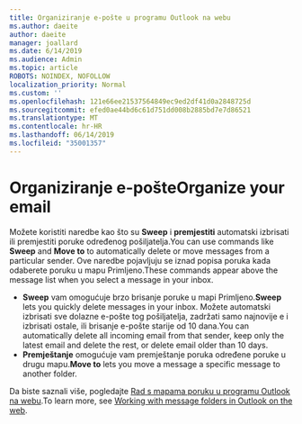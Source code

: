 ```yaml
---
title: Organiziranje e-pošte u programu Outlook na webu
ms.author: daeite
author: daeite
manager: joallard
ms.date: 6/14/2019
ms.audience: Admin
ms.topic: article
ROBOTS: NOINDEX, NOFOLLOW
localization_priority: Normal
ms.custom: ''
ms.openlocfilehash: 121e66ee21537564849ec9ed2df41d0a2848725d
ms.sourcegitcommit: efed0ae44bd6c61d751dd008b2885bd7e7d86521
ms.translationtype: MT
ms.contentlocale: hr-HR
ms.lasthandoff: 06/14/2019
ms.locfileid: "35001357"
---
```

# <a name="organize-your-email"></a><span data-ttu-id="f7b6c-102">Organiziranje e-pošte</span><span class="sxs-lookup"><span data-stu-id="f7b6c-102">Organize your email</span></span>

<span data-ttu-id="f7b6c-103">Možete koristiti naredbe kao što su **Sweep** i **premjestiti** automatski izbrisati ili premjestiti poruke određenog pošiljatelja.</span><span class="sxs-lookup"><span data-stu-id="f7b6c-103">You can use commands like **Sweep** and **Move to** to automatically delete or move messages from a particular sender.</span></span> <span data-ttu-id="f7b6c-104">Ove naredbe pojavljuju se iznad popisa poruka kada odaberete poruku u mapu Primljeno.</span><span class="sxs-lookup"><span data-stu-id="f7b6c-104">These commands appear above the message list when you select a message in your inbox.</span></span>

- <span data-ttu-id="f7b6c-105">**Sweep** vam omogućuje brzo brisanje poruke u mapi Primljeno.</span><span class="sxs-lookup"><span data-stu-id="f7b6c-105">**Sweep** lets you quickly delete messages in your inbox.</span></span> <span data-ttu-id="f7b6c-106">Možete automatski izbrisati sve dolazne e-pošte tog pošiljatelja, zadržati samo najnovije e i izbrisati ostale, ili brisanje e-pošte starije od 10 dana.</span><span class="sxs-lookup"><span data-stu-id="f7b6c-106">You can automatically delete all incoming email from that sender, keep only the latest email and delete the rest, or delete email older than 10 days.</span></span>
- <span data-ttu-id="f7b6c-107">**Premještanje** omogućuje vam premještanje poruka određene poruke u drugu mapu.</span><span class="sxs-lookup"><span data-stu-id="f7b6c-107">**Move to** lets you move a message a specific message to another folder.</span></span>

<span data-ttu-id="f7b6c-108">Da biste saznali više, pogledajte [Rad s mapama poruku u programu Outlook na webu](https://support.office.com/article/ae0f10d6-54e7-4f29-acd3-78cdc3fdcb9f).</span><span class="sxs-lookup"><span data-stu-id="f7b6c-108">To learn more, see [Working with message folders in Outlook on the web](https://support.office.com/article/ae0f10d6-54e7-4f29-acd3-78cdc3fdcb9f).</span></span>